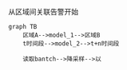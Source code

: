 从区域间关联告警开始
```mermaid
graph TB
    区域A-->model_1-->区域B
    t时间段-->model_2-->t+n时间段

    读取bantch-->降采样-->以
    
```

